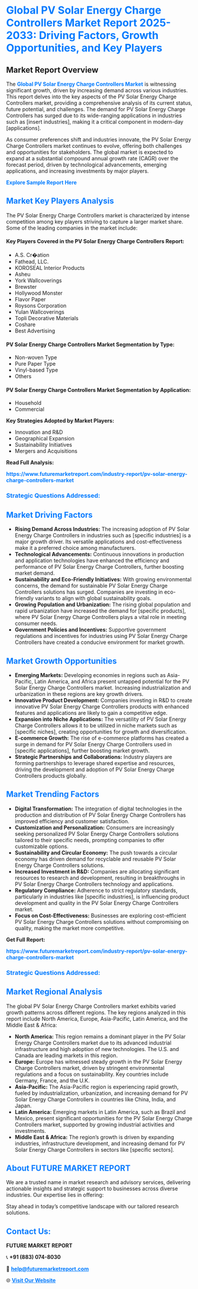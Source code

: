 <h1 style="color: #007BFF;">Global PV Solar Energy Charge Controllers Market Report 2025-2033: Driving Factors, Growth Opportunities, and Key Players</h1>

<section id="overview">
<h2>Market Report Overview</h2>
<p>The <a href="https://www.futuremarketreport.com/industry-report/pv-solar-energy-charge-controllers-market" style="color: #007BFF; text-decoration: none;"><strong>Global PV Solar Energy Charge Controllers Market</strong></a> is witnessing significant growth, driven by increasing demand across various industries. This report delves into the key aspects of the PV Solar Energy Charge Controllers market, providing a comprehensive analysis of its current status, future potential, and challenges. The demand for PV Solar Energy Charge Controllers has surged due to its wide-ranging applications in industries such as [insert industries], making it a critical component in modern-day [applications].</p>
<p>As consumer preferences shift and industries innovate, the PV Solar Energy Charge Controllers market continues to evolve, offering both challenges and opportunities for stakeholders. The global market is expected to expand at a substantial compound annual growth rate (CAGR) over the forecast period, driven by technological advancements, emerging applications, and increasing investments by major players.</p>
</section>

<section id="overview">
<p><a href="https://www.futuremarketreport.com/request-sample/reportId=37813" style="color: #007BFF; text-decoration: none;"><strong>Explore Sample Report Here</strong></a></p>
</section>

<section id="key-players">
<h2 style="color: #007BFF;">Market Key Players Analysis</h2>
<p>The PV Solar Energy Charge Controllers market is characterized by intense competition among key players striving to capture a larger market share. Some of the leading companies in the market include:</p>
<h4>Key Players Covered in the PV Solar Energy Charge Controllers Report:</h4>
<ul><li>A.S. Cr�ation</li><li>Fathead, LLC.</li><li>KOROSEAL Interior Products</li><li>Asheu</li><li>York Wallcoverings</li><li>Brewster</li><li>Hollywood Monster</li><li>Flavor Paper</li><li>Roysons Corporation</li><li>Yulan Wallcoverings</li><li>Topli Decorative Materials</li><li>Coshare</li><li>Best Advertising</li></ul>
<h4>PV Solar Energy Charge Controllers Market Segmentation by Type:</h4>
<ul><li>Non-woven Type</li><li>Pure Paper Type</li><li>Vinyl-based Type</li><li>Others</li></ul>

<h4>PV Solar Energy Charge Controllers Market Segmentation by Application:</h4>
<ul><li>Household</li><li>Commercial</li></ul>
<p><strong>Key Strategies Adopted by Market Players:</strong></p>
<ul>
<li>Innovation and R&D</li>
<li>Geographical Expansion</li>
<li>Sustainability Initiatives</li>
<li>Mergers and Acquisitions</li>
</ul>
</section>

<section>
<p><strong>Read Full Analysis: </strong></p><a href="https://www.futuremarketreport.com/industry-report/pv-solar-energy-charge-controllers-market" style="color: #007BFF; text-decoration: none;"><strong>https://www.futuremarketreport.com/industry-report/pv-solar-energy-charge-controllers-market</strong></a>
<h3 style="color: #007BFF;">Strategic Questions Addressed:</h3>
</section>

<section id="driving-factors">
<h2 style="color: #007BFF;">Market Driving Factors</h2>
<ul>
<li><strong>Rising Demand Across Industries:</strong> The increasing adoption of PV Solar Energy Charge Controllers in industries such as [specific industries] is a major growth driver. Its versatile applications and cost-effectiveness make it a preferred choice among manufacturers.</li>
<li><strong>Technological Advancements:</strong> Continuous innovations in production and application technologies have enhanced the efficiency and performance of PV Solar Energy Charge Controllers, further boosting market demand.</li>
<li><strong>Sustainability and Eco-Friendly Initiatives:</strong> With growing environmental concerns, the demand for sustainable PV Solar Energy Charge Controllers solutions has surged. Companies are investing in eco-friendly variants to align with global sustainability goals.</li>
<li><strong>Growing Population and Urbanization:</strong> The rising global population and rapid urbanization have increased the demand for [specific products], where PV Solar Energy Charge Controllers plays a vital role in meeting consumer needs.</li>
<li><strong>Government Policies and Incentives:</strong> Supportive government regulations and incentives for industries using PV Solar Energy Charge Controllers have created a conducive environment for market growth.</li>
</ul>
</section>

<section id="growth-opportunities">
<h2 style="color: #007BFF;">Market Growth Opportunities</h2>
<ul>
<li><strong>Emerging Markets:</strong> Developing economies in regions such as Asia-Pacific, Latin America, and Africa present untapped potential for the PV Solar Energy Charge Controllers market. Increasing industrialization and urbanization in these regions are key growth drivers.</li>
<li><strong>Innovative Product Development:</strong> Companies investing in R&D to create innovative PV Solar Energy Charge Controllers products with enhanced features and applications are likely to gain a competitive edge.</li>
<li><strong>Expansion into Niche Applications:</strong> The versatility of PV Solar Energy Charge Controllers allows it to be utilized in niche markets such as [specific niches], creating opportunities for growth and diversification.</li>
<li><strong>E-commerce Growth:</strong> The rise of e-commerce platforms has created a surge in demand for PV Solar Energy Charge Controllers used in [specific applications], further boosting market growth.</li>
<li><strong>Strategic Partnerships and Collaborations:</strong> Industry players are forming partnerships to leverage shared expertise and resources, driving the development and adoption of PV Solar Energy Charge Controllers products globally.</li>
</ul>
</section>

<section id="trending-factors">
<h2 style="color: #007BFF;">Market Trending Factors</h2>
<ul>
<li><strong>Digital Transformation:</strong> The integration of digital technologies in the production and distribution of PV Solar Energy Charge Controllers has improved efficiency and customer satisfaction.</li>
<li><strong>Customization and Personalization:</strong> Consumers are increasingly seeking personalized PV Solar Energy Charge Controllers solutions tailored to their specific needs, prompting companies to offer customizable options.</li>
<li><strong>Sustainability and Circular Economy:</strong> The push towards a circular economy has driven demand for recyclable and reusable PV Solar Energy Charge Controllers solutions.</li>
<li><strong>Increased Investment in R&D:</strong> Companies are allocating significant resources to research and development, resulting in breakthroughs in PV Solar Energy Charge Controllers technology and applications.</li>
<li><strong>Regulatory Compliance:</strong> Adherence to strict regulatory standards, particularly in industries like [specific industries], is influencing product development and quality in the PV Solar Energy Charge Controllers market.</li>
<li><strong>Focus on Cost-Effectiveness:</strong> Businesses are exploring cost-efficient PV Solar Energy Charge Controllers solutions without compromising on quality, making the market more competitive.</li>
</ul>
</section>

<section>
<p><strong>Get Full Report: </strong></p><a href="https://www.futuremarketreport.com/industry-report/pv-solar-energy-charge-controllers-market" style="color: #007BFF; text-decoration: none;"><strong>https://www.futuremarketreport.com/industry-report/pv-solar-energy-charge-controllers-market</strong></a>
<h3 style="color: #007BFF;">Strategic Questions Addressed:</h3>
</section>


<section id="regional-analysis">
<h2 style="color: #007BFF;">Market Regional Analysis</h2>
<p>The global PV Solar Energy Charge Controllers market exhibits varied growth patterns across different regions. The key regions analyzed in this report include North America, Europe, Asia-Pacific, Latin America, and the Middle East & Africa:</p>
<ul>
<li><strong>North America:</strong> This region remains a dominant player in the PV Solar Energy Charge Controllers market due to its advanced industrial infrastructure and high adoption of new technologies. The U.S. and Canada are leading markets in this region.</li>
<li><strong>Europe:</strong> Europe has witnessed steady growth in the PV Solar Energy Charge Controllers market, driven by stringent environmental regulations and a focus on sustainability. Key countries include Germany, France, and the U.K.</li>
<li><strong>Asia-Pacific:</strong> The Asia-Pacific region is experiencing rapid growth, fueled by industrialization, urbanization, and increasing demand for PV Solar Energy Charge Controllers in countries like China, India, and Japan.</li>
<li><strong>Latin America:</strong> Emerging markets in Latin America, such as Brazil and Mexico, present significant opportunities for the PV Solar Energy Charge Controllers market, supported by growing industrial activities and investments.</li>
<li><strong>Middle East & Africa:</strong> The region’s growth is driven by expanding industries, infrastructure development, and increasing demand for PV Solar Energy Charge Controllers in sectors like [specific sectors].</li>
</ul>
</section>

<footer>
<h2 style="color: #007BFF;">About FUTURE MARKET REPORT</h2>
<p>We are a trusted name in market research and advisory services, delivering actionable insights and strategic support to businesses across diverse industries. Our expertise lies in offering:</p>

<p>Stay ahead in today’s competitive landscape with our tailored research solutions.</p>

<h2 style="color: #007BFF;">Contact Us:</h2>
<p><strong>FUTURE MARKET REPORT</strong></p>
<p>📞 <strong>+91 (883) 074-8030</strong></p>
<p>📧 <strong><a href="mailto:help@futuremarketreport.com" style="color: #007BFF;">help@futuremarketreport.com</a></strong></p>
<p>🌐 <strong><a href="https://www.futuremarketreport.com/" style="color: #007BFF;">Visit Our Website</a></strong></p>
</footer>